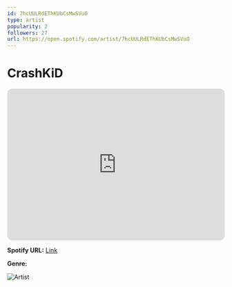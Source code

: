 ```yaml
---
id: 7hcUULRdEThKUbCsMwSVuO
type: artist
popularity: 2
followers: 27
url: https://open.spotify.com/artist/7hcUULRdEThKUbCsMwSVuO
---
```

# CrashKiD

<iframe style="border-radius:12px" src="https://open.spotify.com/embed/artist/7hcUULRdEThKUbCsMwSVuO" width="100%" height="352" frameBorder="0" allowfullscreen="" allow="autoplay; clipboard-write; encrypted-media; fullscreen; picture-in-picture" loading="lazy"></iframe>

**Spotify URL:** [Link](https://open.spotify.com/artist/7hcUULRdEThKUbCsMwSVuO)

**Genre:** 

![Artist](https://i.scdn.co/image/ab67616d0000b273af2b82f23e774dc6ac467069)
